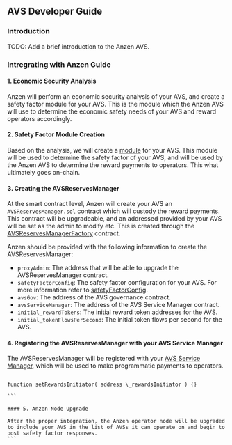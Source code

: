 ## AVS Developer Guide

### Introduction

TODO: Add a brief introduction to the Anzen AVS.

### Intregrating with Anzen Guide

#### 1. Economic Security Analysis

Anzen will perform an economic security analysis of your AVS, and create a safety factor module for your AVS. This is the module which the Anzen AVS will use to determine the economic safety needs of your AVS and reward operators accordingly.

#### 2. Safety Factor Module Creation

Based on the analysis, we will create a [module](../safety-factor/modules/) for your AVS. This module will be used to determine the safety factor of your AVS, and will be used by the Anzen AVS to determine the reward payments to operators. This what ultimately goes on-chain.

#### 3. Creating the AVSReservesManager

At the smart contract level, Anzen will create your AVS an `AVSReservesManager.sol` contract which will custody the reward payments. This contract will be upgradeable, and an addressed provided by your AVS will be set as the admin to modify etc. This is created through the [AVSReservesManagerFactory](../contracts/src/AVSReservesManagerFactory.sol) contract.

Anzen should be provided with the following information to create the AVSReservesManager:

- `proxyAdmin`: The address that will be able to upgrade the AVSReservesManager contract.
- `safetyFactorConfig`: The safety factor configuration for your AVS. For more information refer to [safetyFactorConfig](../contracts//src/static/Structs.sol).
- `avsGov`: The address of the AVS governance contract.
- `avsServiceManager`: The address of the AVS Service Manager contract.
- `initial_rewardTokens`: The initial reward token addresses for the AVS.
- `initial_tokenFlowsPerSecond`: The initial token flows per second for the AVS.

#### 4. Registering the AVSReservesManager with your AVS Service Manager

The AVSReservesManager will be registered with your [AVS Service Manager](https://github.com/Layr-Labs/eigenlayer-middleware/blob/dev/src/ServiceManagerBase.sol), which will be used to make programmatic payments to operators.

````

function setRewardsInitiator( address \_rewardsInitiator ) {}

```

#### 5. Anzen Node Upgrade

After the proper integration, the Anzen operator node will be upgraded to include your AVS in the list of AVSs it can operate on and begin to post safety factor responses.
```
````
